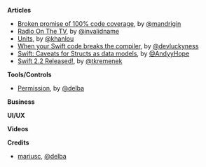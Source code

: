 **Articles**

* [Broken promise of 100% code coverage](https://medium.com/@mandrigin/a-broken-promise-of-100-d07d2f6de79a#.d9n5ttjwt), by [@mandrigin ](https://twitter.com/mandrigin)
* [Radio On The TV](http://subfurther.com/blog/2016/03/21/radio-on-the-tv/), by [@invalidname](http://www.twitter.com/invalidname)
* [Units](http://khanlou.com/2016/03/units/), by [@khanlou](http://www.twitter.com/khanlou)
* [When your Swift code breaks the compiler](https://medium.com/swift-programming/when-your-swift-code-breaks-the-compiler-d2639e1b2bc8), by [@devluckyness](https://twitter.com/devluckyness)
* [Swift: Caveats for Structs as data models](https://medium.com/swift-programming/swift-caveats-for-structs-as-data-models-8299d84b49dc), by [@AndyyHope](https://twitter.com/AndyyHope)
* [Swift 2.2 Released!](https://swift.org/blog/swift-2-2-released/), by [@tkremenek](https://twitter.com/tkremenek)


**Tools/Controls**

* [Permission](https://github.com/delba/Permission), by [@delba](https://github.com/delba)

**Business**


**UI/UX**


**Videos**


**Credits**

* [mariusc](https://github.com/mariusc), [@delba](https://github.com/delba)